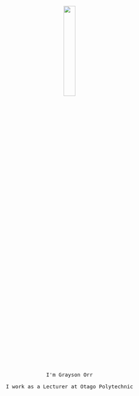 <p align="center">
  <img src="https://media.giphy.com/media/MeJgB3yMMwIaHmKD4z/giphy.gif" width="25%">
  <br><br>
  <samp>
    I'm Grayson Orr
    <br><br>
    I work as a Lecturer at Otago Polytechnic
  </samp>
</p>
